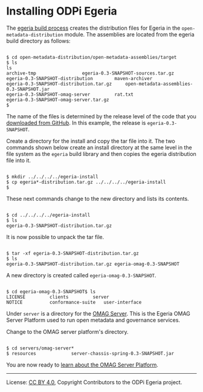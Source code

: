<!-- SPDX-License-Identifier: CC-BY-4.0 -->
<!-- Copyright Contributors to the ODPi Egeria project. -->

# Installing ODPi Egeria

The [egeria build process](task-building-egeria-source.md) creates the
distribution files for Egeria in the `open-metadata-distribution` module.
The assemblies are located from the egeria build directory as follows:

```text

$ cd open-metadata-distribution/open-metadata-assemblies/target
$ ls
ls
archive-tmp					egeria-0.3-SNAPSHOT-sources.tar.gz
egeria-0.3-SNAPSHOT-distribution		maven-archiver
egeria-0.3-SNAPSHOT-distribution.tar.gz		open-metadata-assemblies-0.3-SNAPSHOT.jar
egeria-0.3-SNAPSHOT-omag-server			rat.txt
egeria-0.3-SNAPSHOT-omag-server.tar.gz
$

```
The name of the files is determined by the release level of the code that you
[downloaded from GitHub](task-downloading-egeria-source.md).  In this example,
the release is `egeria-0.3-SNAPSHOT`.

Create a directory for the install and copy the tar file into it.
The two commands shown below create an install directory at the same level in the
file system as the `egeria` build library and then copies the egeria distribution file into it.

```text

$ mkdir ../../../../egeria-install
$ cp egeria*-distribution.tar.gz ../../../../egeria-install
$

```
These next commands change to the new directory and lists its contents.

```text

$ cd ../../../../egeria-install
$ ls
egeria-0.3-SNAPSHOT-distribution.tar.gz

```

It is now possible to unpack the tar file.

```text

$ tar -xf egeria-0.3-SNAPSHOT-distribution.tar.gz
$ ls
egeria-0.3-SNAPSHOT-distribution.tar.gz	egeria-omag-0.3-SNAPSHOT

```

A new directory is created called `egeria-omag-0.3-SNAPSHOT`.  

```text

$ cd egeria-omag-0.3-SNAPSHOT$ ls
LICENSE			clients			server
NOTICE			conformance-suite	user-interface

```


Under `server` is a directory for the
[OMAG Server](../../../open-metadata-publication/website/omag-server).
This is the Egeria OMAG Server Platform used to run
open metadata and governance services.

Change to the OMAG server platform's directory.

```text

$ cd servers/omag-server*
$ resources				server-chassis-spring-0.3-SNAPSHOT.jar

```

You are now ready to [learn about the OMAG Server Platform](../omag-server-tutorial).

----
License: [CC BY 4.0](https://creativecommons.org/licenses/by/4.0/),
Copyright Contributors to the ODPi Egeria project.
